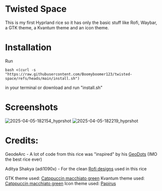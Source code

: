# Twisted Space

This is my first Hyprland rice so it has only the basic stuff like Rofi, Waybar, a GTK theme, a Kvantum theme and an icon theme.

# Installation
Run
```
bash <(curl -s "https://raw.githubusercontent.com/Boomyboomer123/twisted-space/refs/heads/main/install.sh")
```
in your terminal or download and run "install.sh"

# Screenshots
![2025-04-05-182154_hyprshot](https://github.com/user-attachments/assets/a639ae85-c6aa-4574-a6e3-bbf15f1ee266)
![2025-04-05-182219_hyprshot](https://github.com/user-attachments/assets/42db560e-4886-4335-abdc-6ebbf899418e)


# Credits:

GeodeArc - A lot of code from this rice was "inspired" by his [GeoDots](https://github.com/GeodeArc/GeoDots) (IMO the best rice ever)

Aditya Shakya (adi1090x) - For the clean [Rofi designs](https://github.com/adi1090x/rofi) used in this rice

GTK theme used: [Catppuccin macchiato green](https://aur.archlinux.org/packages/catppuccin-gtk-theme-macchiato)
Kvantum theme used: [Catppuccin macchiato green](https://aur.archlinux.org/packages/kvantum-theme-catppuccin-git)
Icon theme used: [Papirus](https://archlinux.org/packages/papirus-icon-theme)
